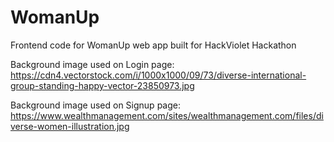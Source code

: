 # WomanUp
Frontend code for WomanUp web app built for HackViolet Hackathon

Background image used on Login page: https://cdn4.vectorstock.com/i/1000x1000/09/73/diverse-international-group-standing-happy-vector-23850973.jpg

Background image used on Signup page: https://www.wealthmanagement.com/sites/wealthmanagement.com/files/diverse-women-illustration.jpg
